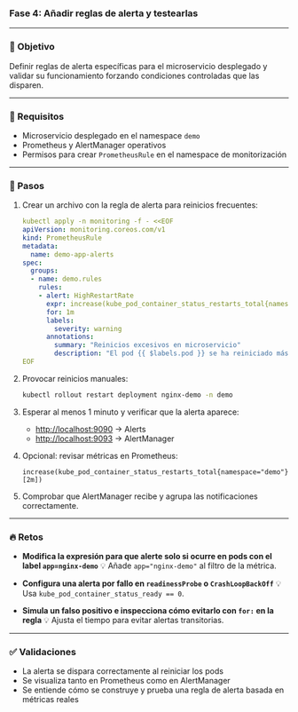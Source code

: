 ### Fase 4: Añadir reglas de alerta y testearlas

---

### 🎯 Objetivo

Definir reglas de alerta específicas para el microservicio desplegado y validar su funcionamiento forzando condiciones controladas que las disparen.

---

### 🧰 Requisitos

* Microservicio desplegado en el namespace `demo`
* Prometheus y AlertManager operativos
* Permisos para crear `PrometheusRule` en el namespace de monitorización

---

### 🔧 Pasos

1. Crear un archivo con la regla de alerta para reinicios frecuentes:

   ```yaml
   kubectl apply -n monitoring -f - <<EOF
   apiVersion: monitoring.coreos.com/v1
   kind: PrometheusRule
   metadata:
     name: demo-app-alerts
   spec:
     groups:
     - name: demo.rules
       rules:
       - alert: HighRestartRate
         expr: increase(kube_pod_container_status_restarts_total{namespace="demo"}[2m]) > 2
         for: 1m
         labels:
           severity: warning
         annotations:
           summary: "Reinicios excesivos en microservicio"
           description: "El pod {{ $labels.pod }} se ha reiniciado más de dos veces en 2 minutos"
   EOF
   ```

2. Provocar reinicios manuales:

   ```bash
   kubectl rollout restart deployment nginx-demo -n demo
   ```

3. Esperar al menos 1 minuto y verificar que la alerta aparece:

   * [http://localhost:9090](http://localhost:9090) → Alerts
   * [http://localhost:9093](http://localhost:9093) → AlertManager

4. Opcional: revisar métricas en Prometheus:

   ```promql
   increase(kube_pod_container_status_restarts_total{namespace="demo"}[2m])
   ```

5. Comprobar que AlertManager recibe y agrupa las notificaciones correctamente.

---

### 🔥 Retos

* **Modifica la expresión para que alerte solo si ocurre en pods con el label `app=nginx-demo`**
  💡 Añade `app="nginx-demo"` al filtro de la métrica.

* **Configura una alerta por fallo en `readinessProbe` o `CrashLoopBackOff`**
  💡 Usa `kube_pod_container_status_ready == 0`.

* **Simula un falso positivo e inspecciona cómo evitarlo con `for:` en la regla**
  💡 Ajusta el tiempo para evitar alertas transitorias.

---

### ✅ Validaciones

* La alerta se dispara correctamente al reiniciar los pods
* Se visualiza tanto en Prometheus como en AlertManager
* Se entiende cómo se construye y prueba una regla de alerta basada en métricas reales
